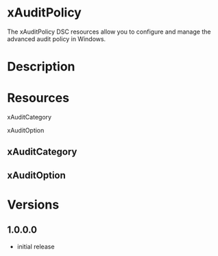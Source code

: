 # xAuditPolicy

The xAuditPolicy DSC resources allow you to configure and manage the advanced audit policy in Windows.

# Description

# Resources

xAuditCategory

xAuditOption


## xAuditCategory

## xAuditOption

# Versions

## 1.0.0.0
* initial release